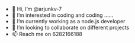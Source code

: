 - 👋 Hi, I’m @arjunkv-7
- 👀 I’m interested in coding and coding ......
- 🌱 I’m currently working as a node.js developer
- 💞️ I’m looking to collaborate on different projects
- 📫 Reach me on 6282166188

<!---
arjunkv-7/arjunkv-7 is a ✨ special ✨ repository because its `README.md` (this file) appears on your GitHub profile.
You can click the Preview link to take a look at your changes.
--->
